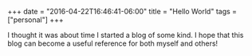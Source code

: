 +++
date = "2016-04-22T16:46:41-06:00"
title = "Hello World"
tags = ["personal"]
+++

I thought it was about time I started a blog of some kind.  I hope that this blog can become a useful reference for both myself and others!
